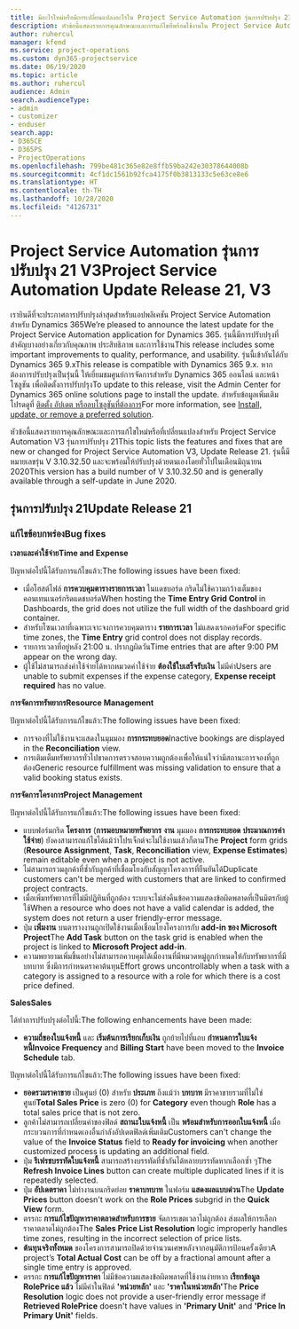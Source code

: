 ```yaml
---
title: มีอะไรใหม่หรือมีการเปลี่ยนแปลงอะไรใน Project Service Automation รุ่นการปรับปรุง 21 V3
description: หัวข้อนี้แสดงรายการคุณลักษณะและการแก้ไขที่พร้อมใช้งานใน Project Service Automation รุ่นการปรับปรุง 21 V3
author: ruhercul
manager: kfend
ms.service: project-operations
ms.custom: dyn365-projectservice
ms.date: 06/19/2020
ms.topic: article
ms.author: ruhercul
audience: Admin
search.audienceType:
- admin
- customizer
- enduser
search.app:
- D365CE
- D365PS
- ProjectOperations
ms.openlocfilehash: 799be481c365e82e8ffb59ba242e30378644008b
ms.sourcegitcommit: 4cf1dc1561b92fca4175f0b3813133c5e63ce8e6
ms.translationtype: HT
ms.contentlocale: th-TH
ms.lasthandoff: 10/28/2020
ms.locfileid: "4126731"
---
```

# <a name="project-service-automation-update-release-21-v3"></a><span data-ttu-id="ba28f-103">Project Service Automation รุ่นการปรับปรุง 21 V3</span><span class="sxs-lookup"><span data-stu-id="ba28f-103">Project Service Automation Update Release 21, V3</span></span>

<span data-ttu-id="ba28f-104">เรายินดีที่จะประกาศการปรับปรุงล่าสุดสำหรับแอปพลิเคชัน Project Service Automation สำหรับ Dynamics 365</span><span class="sxs-lookup"><span data-stu-id="ba28f-104">We’re pleased to announce the latest update for the Project Service Automation application for Dynamics 365.</span></span> <span data-ttu-id="ba28f-105">รุ่นนี้มีการปรับปรุงที่สำคัญบางอย่างเกี่ยวกับคุณภาพ ประสิทธิภาพ และการใช้งาน</span><span class="sxs-lookup"><span data-stu-id="ba28f-105">This release includes some important improvements to quality, performance, and usability.</span></span> <span data-ttu-id="ba28f-106">รุ่นนี้เข้ากันได้กับ Dynamics 365 9.x</span><span class="sxs-lookup"><span data-stu-id="ba28f-106">This release is compatible with Dynamics 365 9.x.</span></span> <span data-ttu-id="ba28f-107">หากต้องการปรับปรุงเป็นรุ่นนี้ ให้เยี่ยมชมศูนย์การจัดการสำหรับ Dynamics 365 ออนไลน์ และหน้าโซลูชัน เพื่อติดตั้งการปรับปรุง</span><span class="sxs-lookup"><span data-stu-id="ba28f-107">To update to this release, visit the Admin Center for Dynamics 365 online solutions page to install the update.</span></span> <span data-ttu-id="ba28f-108">สำหรับข้อมูลเพิ่มเติม โปรดดูที่ [ติดตั้ง อัปเดต หรือลบโซลูชันที่ต้องการ](https://docs.microsoft.com/power-platform/admin/install-remove-preferred-solution)</span><span class="sxs-lookup"><span data-stu-id="ba28f-108">For more information, see [Install, update, or remove a preferred solution](https://docs.microsoft.com/power-platform/admin/install-remove-preferred-solution).</span></span>

<span data-ttu-id="ba28f-109">หัวข้อนี้แสดงรายการคุณลักษณะและการแก้ไขใหม่หรือที่เปลี่ยนแปลงสำหรับ Project Service Automation V3 รุ่นการปรับปรุง 21</span><span class="sxs-lookup"><span data-stu-id="ba28f-109">This topic lists the features and fixes that are new or changed for Project Service Automation V3, Update Release 21.</span></span> <span data-ttu-id="ba28f-110">รุ่นนี้มีหมายเลขรุ่น V 3.10.32.50 และจะพร้อมให้ปรับปรุงด้วยตนเองโดยทั่วไปในเดือนมิถุนายน 2020</span><span class="sxs-lookup"><span data-stu-id="ba28f-110">This version has a build number of V 3.10.32.50 and is generally available through a self-update in June 2020.</span></span>

## <a name="update-release-21"></a><span data-ttu-id="ba28f-111">รุ่นการปรับปรุง 21</span><span class="sxs-lookup"><span data-stu-id="ba28f-111">Update Release 21</span></span>

### <a name="bug-fixes"></a><span data-ttu-id="ba28f-112">แก้ไขข้อบกพร่อง</span><span class="sxs-lookup"><span data-stu-id="ba28f-112">Bug fixes</span></span>

<span data-ttu-id="ba28f-113">**เวลาและค่าใช้จ่าย**</span><span class="sxs-lookup"><span data-stu-id="ba28f-113">**Time and Expense**</span></span>

<span data-ttu-id="ba28f-114">ปัญหาต่อไปนี้ได้รับการแก้ไขแล้ว:</span><span class="sxs-lookup"><span data-stu-id="ba28f-114">The following issues have been fixed:</span></span>

- <span data-ttu-id="ba28f-115">เมื่อโฮสต์ไฟล์ **การควบคุมตารางรายการเวลา** ในแดชบอร์ด กริดไม่ใช้ความกว้างเต็มของคอนเทนเนอร์กริดแดชบอร์ด</span><span class="sxs-lookup"><span data-stu-id="ba28f-115">When hosting the **Time Entry Grid Control** in Dashboards, the grid does not utilize the full width of the dashboard grid container.</span></span>
- <span data-ttu-id="ba28f-116">สำหรับโซนเวลาที่เฉพาะเจาะจงการควบคุมตาราง **รายการเวลา** ไม่แสดงเรกคอร์ด</span><span class="sxs-lookup"><span data-stu-id="ba28f-116">For specific time zones, the **Time Entry** grid control does not display records.</span></span>
- <span data-ttu-id="ba28f-117">รายการเวลาที่อยู่หลัง 21:00 น. ปรากฏผิดวัน</span><span class="sxs-lookup"><span data-stu-id="ba28f-117">Time entries that are after 9:00 PM appear on the wrong day.</span></span>
- <span data-ttu-id="ba28f-118">ผู้ใช้ไม่สามารถส่งค่าใช้จ่ายได้หากหมวดค่าใช้จ่าย **ต้องใช้ใบเสร็จรับเงิน** ไม่มีค่า</span><span class="sxs-lookup"><span data-stu-id="ba28f-118">Users are unable to submit expenses if the expense category, **Expense receipt required** has no value.</span></span>

<span data-ttu-id="ba28f-119">**การจัดการทรัพยากร**</span><span class="sxs-lookup"><span data-stu-id="ba28f-119">**Resource Management**</span></span>

<span data-ttu-id="ba28f-120">ปัญหาต่อไปนี้ได้รับการแก้ไขแล้ว:</span><span class="sxs-lookup"><span data-stu-id="ba28f-120">The following issues have been fixed:</span></span>

- <span data-ttu-id="ba28f-121">การจองที่ไม่ใช้งานจะแสดงในมุมมอง **การกระทบยอด**</span><span class="sxs-lookup"><span data-stu-id="ba28f-121">Inactive bookings are displayed in the **Reconciliation** view.</span></span>
- <span data-ttu-id="ba28f-122">การเติมเต็มทรัพยากรทั่วไปขาดการตรวจสอบความถูกต้องเพื่อให้แน่ใจว่ามีสถานะการจองที่ถูกต้อง</span><span class="sxs-lookup"><span data-stu-id="ba28f-122">Generic resource fulfillment was missing validation to ensure that a valid booking status exists.</span></span>

<span data-ttu-id="ba28f-123">**การจัดการโครงการ**</span><span class="sxs-lookup"><span data-stu-id="ba28f-123">**Project Management**</span></span>

<span data-ttu-id="ba28f-124">ปัญหาต่อไปนี้ได้รับการแก้ไขแล้ว:</span><span class="sxs-lookup"><span data-stu-id="ba28f-124">The following issues have been fixed:</span></span>

- <span data-ttu-id="ba28f-125">แบบฟอร์มกริด **โครงการ** (**การมอบหมายทรัพยากร** **งาน** มุมมอง **การกระทบยอด** **ประมาณการค่าใช้จ่าย**) ยังคงสามารถแก้ไขได้แม้ว่าโปรเจ็กต์จะไม่ใช้งานแล้วก็ตาม</span><span class="sxs-lookup"><span data-stu-id="ba28f-125">The **Project** form grids (**Resource Assignment**, **Task**, **Reconciliation** view, **Expense Estimates**) remain editable even when a project is not active.</span></span>
- <span data-ttu-id="ba28f-126">ไม่สามารถรวมลูกค้าที่ซ้ำกับลูกค้าที่เชื่อมโยงกับสัญญาโครงการที่ยืนยันได้</span><span class="sxs-lookup"><span data-stu-id="ba28f-126">Duplicate customers can't be merged with customers that are linked to confirmed project contracts.</span></span>
- <span data-ttu-id="ba28f-127">เมื่อเพิ่มทรัพยากรที่ไม่มีปฏิทินที่ถูกต้อง ระบบจะไม่ส่งคืนข้อความแสดงข้อผิดพลาดที่เป็นมิตรกับผู้ใช้</span><span class="sxs-lookup"><span data-stu-id="ba28f-127">When a resource who does not have a valid calendar is added, the system does not return a user friendly-error message.</span></span>
- <span data-ttu-id="ba28f-128">ปุ่ม **เพิ่มงาน** บนตารางงานถูกเปิดใช้งานเมื่อเชื่อมโยงโครงการกับ **add-in ของ Microsoft Project**</span><span class="sxs-lookup"><span data-stu-id="ba28f-128">The **Add Task** button on the task grid is enabled when the project is linked to **Microsoft Project add-in**.</span></span>
- <span data-ttu-id="ba28f-129">ความพยายามเพิ่มขึ้นอย่างไม่สามารถควบคุมได้เมื่องานที่มีหมวดหมู่ถูกกำหนดให้กับทรัพยากรที่มีบทบาท ซึ่งมีการกำหนดราคาต้นทุน</span><span class="sxs-lookup"><span data-stu-id="ba28f-129">Effort grows uncontrollably when a task with a category is assigned to a resource with a role for which there is a cost price defined.</span></span>

<span data-ttu-id="ba28f-130">**Sales**</span><span class="sxs-lookup"><span data-stu-id="ba28f-130">**Sales**</span></span>

<span data-ttu-id="ba28f-131">ได้ทำการปรับปรุงต่อไปนี้:</span><span class="sxs-lookup"><span data-stu-id="ba28f-131">The following enhancements have been made:</span></span>

- <span data-ttu-id="ba28f-132">**ความถี่ของใบแจ้งหนี้** และ **เริ่มต้นการเรียกเก็บเงิน** ถูกย้ายไปที่แถบ **กำหนดการใบแจ้งหนี้**</span><span class="sxs-lookup"><span data-stu-id="ba28f-132">**Invoice Frequency** and **Billing Start** have been moved to the **Invoice Schedule** tab.</span></span>

<span data-ttu-id="ba28f-133">ปัญหาต่อไปนี้ได้รับการแก้ไขแล้ว:</span><span class="sxs-lookup"><span data-stu-id="ba28f-133">The following issues have been fixed:</span></span>

- <span data-ttu-id="ba28f-134">**ยอดรวมราคาขาย** เป็นศูนย์ (0) สำหรับ **ประเภท** ถึงแม้ว่า **บทบาท** มีราคาขายรวมที่ไม่ใช่ศูนย์</span><span class="sxs-lookup"><span data-stu-id="ba28f-134">**Total Sales Price** is zero (0) for **Category** even though **Role** has a total sales price that is not zero.</span></span>
- <span data-ttu-id="ba28f-135">ลูกค้าไม่สามารถเปลี่ยนค่าของฟิลด์ **สถานะใบแจ้งหนี้** เป็น **พร้อมสำหรับการออกใบแจ้งหนี้** เมื่อกระบวนการที่กำหนดเองอื่นกำลังอัปเดตฟิลด์เพิ่มเติม</span><span class="sxs-lookup"><span data-stu-id="ba28f-135">Customers can't change the value of the **Invoice Status** field to **Ready for invoicing** when another customized process is updating an additional field.</span></span>
- <span data-ttu-id="ba28f-136">ปุ่ม **รีเฟรชบรรทัดใบแจ้งหนี้** สามารถสร้างบรรทัดที่ซ้ำกันได้หลายบรรทัดหากเลือกซ้ำ ๆ</span><span class="sxs-lookup"><span data-stu-id="ba28f-136">The **Refresh Invoice Lines** button can create multiple duplicated lines if it is repeatedly selected.</span></span>
- <span data-ttu-id="ba28f-137">ปุ่ม **อัปเดตราคา** ไม่ทำงานบนกริดย่อย **ราคาบทบาท** ในฟอร์ม **แสดงผลแบบด่วน**</span><span class="sxs-lookup"><span data-stu-id="ba28f-137">The **Update Prices** button doesn't work on the **Role Prices** subgrid in the **Quick View** form.</span></span>
- <span data-ttu-id="ba28f-138">ตรรกะ **การแก้ไขปัญหาราคาตลาดสำหรับการขาย** จัดการเขตเวลาไม่ถูกต้อง ส่งผลให้การเลือกราคาตลาดไม่ถูกต้อง</span><span class="sxs-lookup"><span data-stu-id="ba28f-138">The **Sales Price List Resolution** logic improperly handles time zones, resulting in the incorrect selection of price lists.</span></span>
- <span data-ttu-id="ba28f-139">**ต้นทุนจริงทั้งหมด** ของโครงการสามารถปิดด้วยจำนวนเศษหลังจากอนุมัติการป้อนครั้งเดียว</span><span class="sxs-lookup"><span data-stu-id="ba28f-139">A project’s **Total Actual Cost** can be off by a fractional amount after a single time entry is approved.</span></span>
- <span data-ttu-id="ba28f-140">ตรรกะ **การแก้ไขปัญหาราคา** ไม่มีข้อความแสดงข้อผิดพลาดที่ใช้งานง่ายหาก **เรียกข้อมูล RolePrice แล้ว** ไม่มีค่าในฟิลด์ **'หน่วยหลัก'** และ **'ราคาในหน่วยหลัก'**</span><span class="sxs-lookup"><span data-stu-id="ba28f-140">The **Price Resolution** logic does not provide a user-friendly error message if **Retrieved RolePrice** doesn't have values in **'Primary Unit'** and **'Price In Primary Unit'** fields.</span></span>
